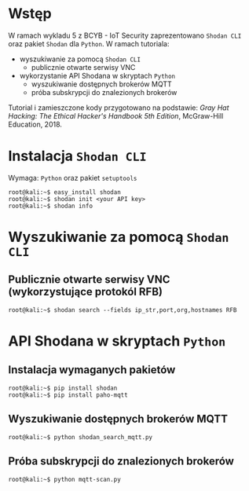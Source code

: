 # Wstęp
W ramach wykladu 5 z BCYB - IoT Security zaprezentowano `Shodan CLI`
oraz pakiet `Shodan` dla `Python`. W ramach tutoriala:
* wyszukiwanie za pomocą `Shodan CLI`
  * publicznie otwarte serwisy VNC
* wykorzystanie API Shodana w skryptach `Python`
  * wyszukiwanie dostępnych brokerów MQTT
  * próba subskrypcji do znalezionych brokerów

Tutorial i zamieszczone kody przygotowano na podstawie: *Gray Hat Hacking: The Ethical Hacker's Handbook 5th Edition*, McGraw-Hill Education, 2018.

# Instalacja `Shodan CLI`
Wymaga: `Python` oraz pakiet `setuptools`
```console
root@kali:~$ easy_install shodan
root@kali:~$ shodan init <your API key>
root@kali:~$ shodan info
```

# Wyszukiwanie za pomocą `Shodan CLI`
## Publicznie otwarte serwisy VNC (wykorzystujące protokól RFB)
```console
root@kali:~$ shodan search --fields ip_str,port,org,hostnames RFB
```

# API Shodana w skryptach `Python`
## Instalacja wymaganych pakietów
```console
root@kali:~$ pip install shodan
root@kali:~$ pip install paho-mqtt
```
## Wyszukiwanie dostępnych brokerów MQTT
```console
root@kali:~$ python shodan_search_mqtt.py
```

## Próba subskrypcji do znalezionych brokerów
```console
root@kali:~$ python mqtt-scan.py
```
